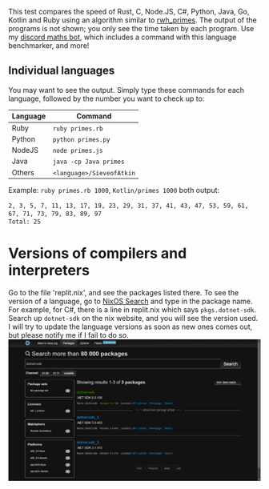 This test compares the speed of Rust, C, Node.JS, C#, Python, Java, Go, Kotlin and Ruby using an algorithm similar to [rwh_primes](https://stackoverflow.com/questions/2068372/fastest-way-to-list-all-primes-below-n/3035188#3035188). The output of the programs is not shown; you only see the time taken by each program. Use my [discord maths bot](https://discord.com/api/oauth2/authorize?client_id=837830928075194389&permissions=0&scope=bot), which includes a command with this language benchmarker, and more!

## Individual languages

You may want to see the output. Simply type these commands for each language, followed by the number you want to check up to:

| Language | Command                    |
| -------- | -------------------------- |
| Ruby     | `ruby primes.rb`           |
| Python   | `python primes.py`         |
| NodeJS   | `node primes.js`           |
| Java     | `java -cp Java primes`     |
| Others   | `<language>/SieveofAtkin`  |

Example: `ruby primes.rb 1000`, `Kotlin/primes 1000` both output:

```
2, 3, 5, 7, 11, 13, 17, 19, 23, 29, 31, 37, 41, 43, 47, 53, 59, 61, 67, 71, 73, 79, 83, 89, 97
Total: 25
```

# Versions of compilers and interpreters

Go to the file 'replit.nix', and see the packages listed there. To see the version of a language, go to [NixOS Search](https://search.nixos.org/packages?channel=unstable) and type in the package name. For example, for C#, there is a line in replit.nix which says `pkgs.dotnet-sdk`. Search up `dotnet-sdk` on the nix website, and you will see the version used. I will try to update the language versions as soon as new ones comes out, but please notify me if I fail to do so.  
![C# version](image.png)  